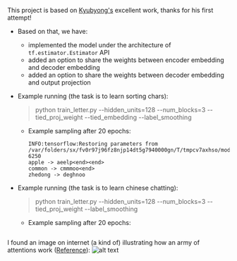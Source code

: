 This project is based on [Kyubyong's](https://github.com/Kyubyong/transformer) excellent work, thanks for his first attempt!

* Based on that, we have:
  * implemented the model under the architecture of ```tf.estimator.Estimator``` API
  * added an option to share the weights between encoder embedding and decoder embedding
  * added an option to share the weights between decoder embedding and output projection

* Example running (the task is to learn sorting chars):
  >  python train_letter.py --hidden_units=128 --num_blocks=3 --tied_proj_weight --tied_embedding --label_smoothing
  * Example sampling after 20 epochs:
    ```
    INFO:tensorflow:Restoring parameters from /var/folders/sx/fv0r97j96fz8njp14dt5g7940000gn/T/tmpcv7axhso/model.ckpt-6250
    apple -> aeelp<end><end>
    common -> cmmmoo<end>
    zhedong -> deghnoo
    ```
* Example running (the task is to learn chinese chatting):
  >  python train_letter.py --hidden_units=128 --num_blocks=3 --tied_proj_weight --label_smoothing
  * Example sampling after 20 epochs:
    ```
    
    ```
I found an image on internet (a kind of) illustrating how an army of attentions work ([Reference](https://techcrunch.com/2017/08/31/googles-transformer-solves-a-tricky-problem-in-machine-translation/)):
![alt text](https://github.com/zhedongzheng/finch/blob/master/assets/transform20fps.gif)
